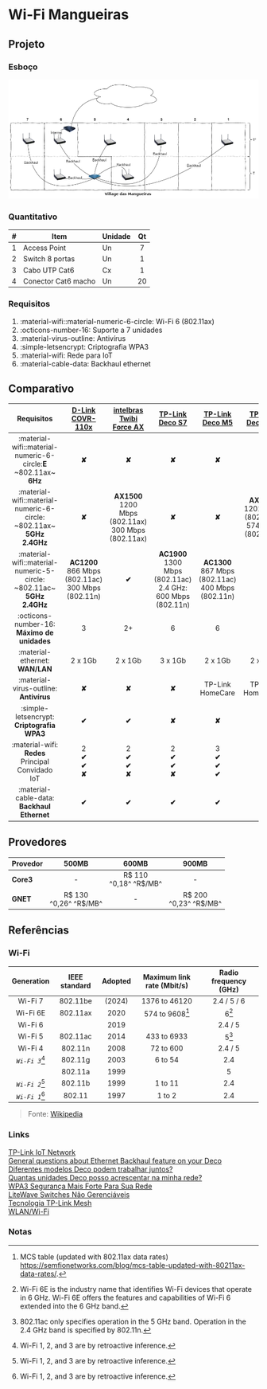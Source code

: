 # Wi-Fi Mangueiras

## Projeto

### Esboço

![Diagrama](assets/wi-fi-mangueiras.png)

### Quantitativo

|  #  | Item                | Unidade | Qt  |
| :-: | ------------------- | ------- | :-: |
|  1  | Access Point        | Un      |  7  |
|  2  | Switch 8 portas     | Un      |  1  |
|  3  | Cabo UTP Cat6       | Cx      |  1  |
|  4  | Conector Cat6 macho | Un      | 20  |

### Requisitos

1. :material-wifi::material-numeric-6-circle: Wi-Fi 6 (802.11ax)
2. :octicons-number-16: Suporte a 7 unidades
3. :material-virus-outline: Antivírus
4. :simple-letsencrypt: Criptografia WPA3
5. :material-wifi: Rede para IoT
6. :material-cable-data: Backhaul ethernet

## Comparativo

|                                     Requisitos                                     |                   [D-Link COVR-110x]                    |                [intelbras Twibi Force AX]                 |                         [TP-Link Deco S7]                         |                    [TP-Link Deco M5]                    |                    [TP-Link Deco X20]                     |                        [TP-Link Deco X50]                        |
| :-----------------------------------------------------------------------------: | :-----------------------------------------------------: | :-------------------------------------------------------: | :---------------------------------------------------------------: | :-----------------------------------------------------: | :-------------------------------------------------------: | :--------------------------------------------------------------: |
|      :material-wifi::material-numeric-6-circle:**E** ~802.11ax~<br>**6Hz**      |                         **✘**                          |                          **✘**                           |                              **✘**                               |                         **✘**                          |                          **✘**                           |                              **✘**                              |
| :material-wifi::material-numeric-6-circle: ~802.11ax~<br>**5GHz**<br>**2.4GHz** |                         **✘**                          | **AX1500**<br>1200 Mbps (802.11ax)<br>300 Mbps (802.11ax) |                              **✘**                               |                         **✘**                          | **AX1800**<br>1201 Mbps (802.11ax)<br>574 Mbps (802.11ax) | **AX3000**<br>2402 Mbps (802.11ax, HE160)<br>574 Mbps (802.11ax) |
| :material-wifi::material-numeric-5-circle: ~802.11ac~<br>**5GHz**<br>**2.4GHz** | **AC1200**<br>866 Mbps (802.11ac)<br>300 Mbps (802.11n) |                          **✔**                           | **AC1900**<br>1300 Mbps (802.11ac)<br>2.4 GHz: 600 Mbps (802.11n) | **AC1300**<br>867 Mbps (802.11ac)<br>400 Mbps (802.11n) |                          **✔**                           |                              **✔**                              |
|                     :octicons-number-16: **Máximo de unidades**                      |                            3                            |                            2+                             |                                 6                                 |                            6                            |                            6+                             |                                6+                                |
|                         :material-ethernet: **WAN/LAN**                         |                         2 x 1Gb                         |                          2 x 1Gb                          |                              3 x 1Gb                              |                         2 x 1Gb                         |                          2 x 1Gb                          |                             3 x 1Gb                              |
|                     :material-virus-outline: **Antivírus**                      |                         **✘**                          |                          **✘**                           |                              **✘**                               |                    TP-Link HomeCare                     |                    TP-Link HomeShield                     |                        TP-Link HomeShield                        |
|                   :simple-letsencrypt: **Criptografia WPA3**                    |                         **✔**                          |                          **✔**                           |                              **✘**                               |                         **✘**                          |                          **✔**                           |                              **✔**                              |
|              :material-wifi: **Redes**<br>Principal<br>Convidado<br>IoT               |             2<br>**✔**<br>**✔**<br>**✘**             |              2<br>**✔**<br>**✔**<br>**✘**              |                  2<br>**✔**<br>**✔**<br>**✘**                  |             3<br>**✔**<br>**✔**<br>**✔**             |              3<br>**✔**<br>**✔**<br>**✔**              |                 3<br>**✔**<br>**✔**<br>**✔**                  |
|                   :material-cable-data: **Backhaul Ethernet**                   |                         **✔**                          |                          **✔**                           |                              **✔**                               |                         **✔**                          |                          **✔**                           |                              **✔**                              |

## Provedores

| Provedor  |          500MB           |          600MB           |          900MB           |
| :-------- | :----------------------: | :----------------------: | :----------------------: |
| **Core3** |            -             | R$ 110<br>^0,18^ ^R$/MB^ |            -             |
| **GNET**  | R$ 130<br>^0,26^ ^R$/MB^ |            -             | R$ 200<br>^0,23^ ^R$/MB^ |

## Referências

### Wi-Fi

|     Generation     | IEEE standard | Adopted | Maximum link rate (Mbit/s) | Radio frequency (GHz) |
| :----------------: | :-----------: | :-----: | :------------------------: | :-------------------: |
|      Wi-Fi 7       |   802.11be    | (2024)  |       1376 to 46120        |      2.4 / 5 / 6      |
|      Wi-Fi 6E      |   802.11ax    |  2020   |      574 to 9608[^1]       |         6[^2]         |
|      Wi-Fi 6       |               |  2019   |                            |        2.4 / 5        |
|      Wi-Fi 5       |   802.11ac    |  2014   |        433 to 6933         |         5[^3]         |
|      Wi-Fi 4       |    802.11n    |  2008   |         72 to 600          |        2.4 / 5        |
|  _`Wi-Fi 3`_[^4]   |    802.11g    |  2003   |          6 to 54           |          2.4          |
|                    |    802.11a    |  1999   |                            |           5           |
|  _`Wi-Fi 2`_[^4]   |    802.11b    |  1999   |          1 to 11           |          2.4          |
|  _`Wi-Fi 1`_[^4]   |    802.11     |  1997   |           1 to 2           |          2.4          |

> Fonte: [Wikipedia]

### Links

[TP-Link IoT Network](https://community.tp-link.com/en/home/stories/detail/501928)  
[General questions about Ethernet Backhaul feature on your Deco](https://www.tp-link.com/us/support/faq/1794/)  
[Diferentes modelos Deco podem trabalhar juntos?](https://www.tp-link.com/br/support/faq/2248/)  
[Quantas unidades Deco posso acrescentar na minha rede?](https://www.tp-link.com/br/support/faq/1588/)  
[WPA3 Segurança Mais Forte Para Sua Rede](https://www.tp-link.com/br/wpa3/)  
[LiteWave Switches Não Gerenciáveis](https://www.tp-link.com/br/landing-page/litewave-switch/)  
[Tecnologia TP-Link Mesh](https://www.tp-link.com/br/mesh/)  
[WLAN/Wi-Fi](https://www.teleco.com.br/wifi.asp)  

### Notas

[^1]: MCS table (updated with 802.11ax data rates) <https://semfionetworks.com/blog/mcs-table-updated-with-80211ax-data-rates/>.
[^2]: Wi-Fi 6E is the industry name that identifies Wi-Fi devices that operate in 6 GHz. Wi-Fi 6E offers the features and capabilities of Wi-Fi 6 extended into the 6 GHz band.
[^3]: 802.11ac only specifies operation in the 5 GHz band. Operation in the 2.4 GHz band is specified by 802.11n.
[^4]: Wi-Fi 1, 2, and 3 are by retroactive inference.

[D-Link COVR-110x]: https://www.dlink.com.br/produto/covr-1100-ac1200-sistema-wi-fi-mesh-dual-band/
[intelbras Twibi Force AX]: https://www.intelbras.com/pt-br/roteador-mesh-ax-1500-twibi-force-ax
[Switch Gigabit de Mesa com 8 portas (TP-Link LS108G)]: https://www.amazon.com.br/Switch-Gigabit-Mesa-Portas-Ls108G/dp/B07RQT8VX1?th=1
[TP-Link Deco M5]: https://www.tp-link.com/br/home-networking/deco/deco-m5/  
[TP-Link Deco S7]: https://www.tp-link.com/br/home-networking/deco/deco-s7/  
[TP-Link Deco X20]: https://www.tp-link.com/br/home-networking/deco/deco-x20/  
[TP-Link Deco X50]: https://www.tp-link.com/br/home-networking/deco/deco-x50/  
[Wikipedia]: https://en.wikipedia.org/wiki/Template:Wi-Fi_generations "Wi-Fi generations"
